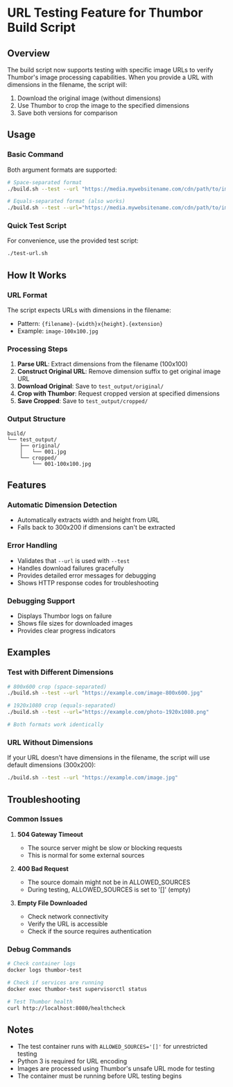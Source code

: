 # URL Testing Feature for Thumbor Build Script

## Overview
The build script now supports testing with specific image URLs to verify Thumbor's image processing capabilities. When you provide a URL with dimensions in the filename, the script will:
1. Download the original image (without dimensions)
2. Use Thumbor to crop the image to the specified dimensions
3. Save both versions for comparison

## Usage

### Basic Command
Both argument formats are supported:

```bash
# Space-separated format
./build.sh --test --url "https://media.mywebsitename.com/cdn/path/to/image/001-100x100.jpg"

# Equals-separated format (also works)
./build.sh --test --url="https://media.mywebsitename.com/cdn/path/to/image/001-100x100.jpg"
```

### Quick Test Script
For convenience, use the provided test script:
```bash
./test-url.sh
```

## How It Works

### URL Format
The script expects URLs with dimensions in the filename:
- Pattern: `{filename}-{width}x{height}.{extension}`
- Example: `image-100x100.jpg`

### Processing Steps
1. **Parse URL**: Extract dimensions from the filename (100x100)
2. **Construct Original URL**: Remove dimension suffix to get original image URL
3. **Download Original**: Save to `test_output/original/`
4. **Crop with Thumbor**: Request cropped version at specified dimensions
5. **Save Cropped**: Save to `test_output/cropped/`

### Output Structure
```
build/
└── test_output/
    ├── original/
    │   └── 001.jpg
    └── cropped/
        └── 001-100x100.jpg
```

## Features

### Automatic Dimension Detection
- Automatically extracts width and height from URL
- Falls back to 300x200 if dimensions can't be extracted

### Error Handling
- Validates that `--url` is used with `--test`
- Handles download failures gracefully
- Provides detailed error messages for debugging
- Shows HTTP response codes for troubleshooting

### Debugging Support
- Displays Thumbor logs on failure
- Shows file sizes for downloaded images
- Provides clear progress indicators

## Examples

### Test with Different Dimensions
```bash
# 800x600 crop (space-separated)
./build.sh --test --url "https://example.com/image-800x600.jpg"

# 1920x1080 crop (equals-separated)
./build.sh --test --url="https://example.com/photo-1920x1080.png"

# Both formats work identically
```

### URL Without Dimensions
If your URL doesn't have dimensions in the filename, the script will use default dimensions (300x200):
```bash
./build.sh --test --url "https://example.com/image.jpg"
```

## Troubleshooting

### Common Issues

1. **504 Gateway Timeout**
   - The source server might be slow or blocking requests
   - This is normal for some external sources

2. **400 Bad Request**
   - The source domain might not be in ALLOWED_SOURCES
   - During testing, ALLOWED_SOURCES is set to '[]' (empty)

3. **Empty File Downloaded**
   - Check network connectivity
   - Verify the URL is accessible
   - Check if the source requires authentication

### Debug Commands
```bash
# Check container logs
docker logs thumbor-test

# Check if services are running
docker exec thumbor-test supervisorctl status

# Test Thumbor health
curl http://localhost:8080/healthcheck
```

## Notes

- The test container runs with `ALLOWED_SOURCES='[]'` for unrestricted testing
- Python 3 is required for URL encoding
- Images are processed using Thumbor's unsafe URL mode for testing
- The container must be running before URL testing begins
